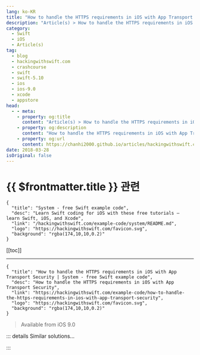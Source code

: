 ```yaml
---
lang: ko-KR
title: "How to handle the HTTPS requirements in iOS with App Transport Security"
description: "Article(s) > How to handle the HTTPS requirements in iOS with App Transport Security"
category:
  - Swift
  - iOS
  - Article(s)
tag: 
  - blog
  - hackingwithswift.com
  - crashcourse
  - swift
  - swift-5.10
  - ios
  - ios-9.0
  - xcode
  - appstore
head:
  - - meta:
    - property: og:title
      content: "Article(s) > How to handle the HTTPS requirements in iOS with App Transport Security"
    - property: og:description
      content: "How to handle the HTTPS requirements in iOS with App Transport Security"
    - property: og:url
      content: https://chanhi2000.github.io/articles/hackingwithswift.com/example-code/how-to-handle-the-https-requirements-in-ios-with-app-transport-security.html
date: 2018-03-28
isOriginal: false
---
```


# {{ $frontmatter.title }} 관련

```component VPCard
{
  "title": "System - free Swift example code",
  "desc": "Learn Swift coding for iOS with these free tutorials – learn Swift, iOS, and Xcode",
  "link": "/hackingwithswift.com/example-code/system/README.md",
  "logo": "https://hackingwithswift.com/favicon.svg",
  "background": "rgba(174,10,10,0.2)"
}
```

[[toc]]

---

```component VPCard
{
  "title": "How to handle the HTTPS requirements in iOS with App Transport Security | System - free Swift example code",
  "desc": "How to handle the HTTPS requirements in iOS with App Transport Security",
  "link": "https://hackingwithswift.com/example-code/how-to-handle-the-https-requirements-in-ios-with-app-transport-security",
  "logo": "https://hackingwithswift.com/favicon.svg",
  "background": "rgba(174,10,10,0.2)"
}
```

> Available from iOS 9.0

<!-- TODO: 작성 -->

<!-- 
iOS doesn’t let you work with HTTP web data by default, because it's blocked by something called App Transport Security that effectively requires data to be transmitted securely. If possible, you should switch to HTTPS and use that instead, but if that's not possible for some reason – e.g. if you're working with a third-party website – then you need to tell iOS to make exceptions for you.

**Note: the very fact that iOS calls these "exceptions" does imply the exception option may go away in the future. If you add any exceptions you are required to explain them to the app review team when you submit your app to the App Store.**

Exceptions be defined per-site or globally, although if you're going to make exceptions obviously it's preferable to do it for individual sites. This is all set inside your application's Info.plist file, and this is one of the very few times when editing your plist as source code is faster than trying to use the GUI editor in Xcode. So, right-click on your Info.plist and choose Open As > Source Code.

Your plist should end like this:

```swift
</dict>
</plist>
```

Just before that, I'd like you to paste this:

```swift
<key>NSAppTransportSecurity</key>
<dict>
    <key>NSExceptionDomains</key>
    <dict>
        <key>hackingwithswift.com</key>
        <dict>
            <key>NSIncludesSubdomains</key>
            <true/>
            <key>NSThirdPartyExceptionAllowsInsecureHTTPLoads</key>
            <true/>
        </dict>
    </dict>
</dict>
```

That requests an exception for the site **hackingwithswift.com** so that it can be loaded using regular HTTP rather than HTTPS. Note that I've set `NSIncludesSubdomains` to be `true` because the site redirects you to **www.hackingwithswift.com**, which is a subdomain.

Very observant readers might note that **hackingwithswift.com** actually supports HTTPS and thus doesn't need App Transport Security, but you do still need to point to **https://** otherwise the request will fail.

-->

::: details Similar solutions…

<!--
/example-code/language/how-to-fix-the-error-protocol-can-only-be-used-as-a-generic-constraint-because-it-has-self-or-associated-type-requirements">How to fix the error “protocol can only be used as a generic constraint because it has Self or associated type requirements” 
/quick-start/swiftui/how-to-fix-protocol-view-can-only-be-used-as-a-generic-constraint-because-it-has-self-or-associated-type-requirements">How to fix “Protocol 'View' can only be used as a generic constraint because it has Self or associated type requirements” 
/example-code/system/how-to-run-code-when-your-app-is-terminated">How to run code when your app is terminated 
/example-code/language/how-to-use-try-catch-in-swift-to-handle-exceptions">How to use try/catch in Swift to handle exceptions 
/quick-start/concurrency/how-to-handle-different-result-types-in-a-task-group">How to handle different result types in a task group</a>
-->

:::

